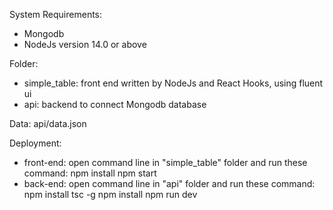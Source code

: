 System Requirements:
- Mongodb
- NodeJs version 14.0 or above

Folder:
- simple_table: front end written by NodeJs and React Hooks, using fluent ui
- api: backend to connect Mongodb database

Data: api/data.json 

Deployment:
- front-end: open command line in "simple_table" folder and run these command:
	npm install
	npm start
- back-end: open command line in "api" folder and run these command:
	npm install tsc -g
	npm install
	npm run dev
	
